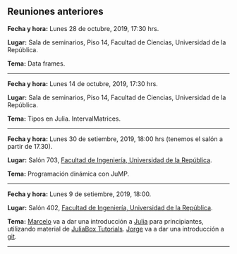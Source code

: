## Reuniones anteriores


**Fecha y hora:** Lunes 28 de octubre, 2019, 17:30 hrs.

**Lugar:** Sala de seminarios, Piso 14, Facultad de Ciencias, Universidad de la República.

**Tema:** Data frames.

---

**Fecha y hora:** Lunes 14 de octubre, 2019, 17:30 hrs.

**Lugar:** Sala de seminarios, Piso 14, Facultad de Ciencias, Universidad de la República.

**Tema:** Tipos en Julia. IntervalMatrices.

---

**Fecha y hora:** Lunes 30 de setiembre, 2019, 18:00 hrs (tenemos el salón a partir de 17.30).

**Lugar:** Salón 703, [Facultad de Ingeniería, Universidad de la República](https://goo.gl/maps/ZDjfxe8MNFjoA9ZL9).

**Tema:** Programación dinámica con JuMP.

---

**Fecha y hora:** Lunes 9 de setiembre, 2019, 18:00.

**Lugar:** Salón 402, [Facultad de Ingeniería, Universidad de la República](https://goo.gl/maps/ZDjfxe8MNFjoA9ZL9).

**Tema:** [Marcelo](http://github.com/mforets) va a dar una introducción a [Julia](http://julialang.org) para principiantes, utilizando material de [JuliaBox Tutorials](https://github.com/JuliaComputing/JuliaBoxTutorials/tree/master/introductory-tutorials/intro-to-julia). [Jorge](http://github.com/jorgepz) va a dar una introducción a [git](https://es.wikipedia.org/wiki/Git).

---
